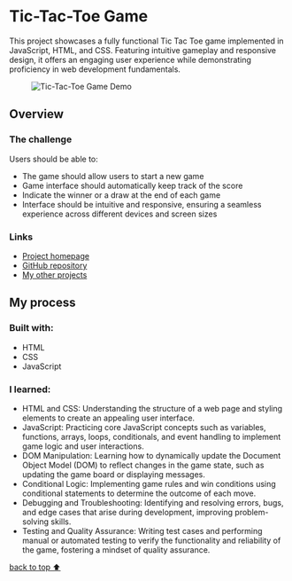 <h1>Tic-Tac-Toe Game</h1>

<p>This project showcases a fully functional Tic Tac Toe game implemented in JavaScript, HTML, and CSS. Featuring intuitive gameplay and responsive design, it offers an engaging user experience while demonstrating proficiency in web development fundamentals.</p>
<figure>
   <img src="#" alt="Tic-Tac-Toe Game Demo" />
</figure>

<h2>Overview</h2>
<h3>The challenge</h3>
<p>Users should be able to:</p>
<ul>
   <li>The game should allow users to start a new game</li>
   <li>Game interface should automatically keep track of the score</li>
   <li>Indicate the winner or a draw at the end of each game</li>
   <li>Interface should be intuitive and responsive, ensuring a seamless experience across different devices and screen sizes</li>
</ul>

<h3>Links</h3>
<ul>
   <li>
      <a href="https://xs-and-os-game-board.netlify.app/">Project homepage</a>
   </li>
   <li>
      <a href="https://github.com/EngineerGirly/Tic-Tac-Toe-Game">GitHub repository</a>
   </li>
   <li>
      <a href="https://github.com/EngineerGirly?tab=repositories">My other projects</a>
   </li>
</ul>

<h2>My process</h2>
<h3>Built with:</h3>
<ul>
   <li>HTML</li>
   <li>CSS</li>
   <li>JavaScript</li>
</ul>

<h3>I learned:</h3>
<ul>
   <li>HTML and CSS: Understanding the structure of a web page and styling elements to create an appealing user interface.</li>
   <li>JavaScript: Practicing core JavaScript concepts such as variables, functions, arrays, loops, conditionals, and event handling to implement game logic and user interactions.</li>
   <li>DOM Manipulation: Learning how to dynamically update the Document Object Model (DOM) to reflect changes in the game state, such as updating the game board or displaying messages.</li>
   <li>Conditional Logic: Implementing game rules and win conditions using conditional statements to determine the outcome of each move.</li>
   <li>Debugging and Troubleshooting: Identifying and resolving errors, bugs, and edge cases that arise during development, improving problem-solving skills.</li>
   <li>Testing and Quality Assurance: Writing test cases and performing manual or automated testing to verify the functionality and reliability of the game, fostering a mindset of quality assurance.</li>
</ul>



<a href="https://github.com/EngineerGirly/Tic-Tac-Toe-Game/new/main?filename=README.md">back to top ⬆️</a>
